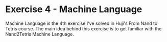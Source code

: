 # Exercise 4 - Machine Language
Machine Language is the 4th exercise I've solved in Huji's From Nand to Tetris course.
The main idea behind this exercise is to get familiar with the Nand2Tetris Machine Language.

